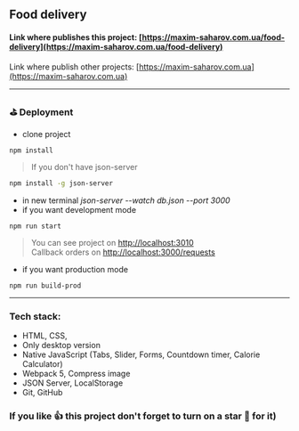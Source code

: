 
## Food delivery

#### Link where publishes this project: [https://maxim-saharov.com.ua/food-delivery](https://maxim-saharov.com.ua/food-delivery)

Link where publish other projects: [https://maxim-saharov.com.ua](https://maxim-saharov.com.ua)

***

[//]: <> (
переименовать на гит хабе сначало а потом в терминале такая команда
git remote set-url origin https://github.com/maxim-saharov/food-delivery
как что то добавить в маркдаун
https://habr.com/ru/post/649363/
тут просто что то пишем и потом копируем сердечки и т.д.
https://lingojam.com/FancyLetters
https://gist.github.com/rxaviers/7360908
https://dillinger.io/
)

### ⛳️ Deployment

* clone project
```shell
npm install
```
> If you don't have json-server
```bash
npm install -g json-server
 ```
* in new terminal *json-server --watch db.json --port 3000*
* if you want development mode
```shell
npm run start
```
> You can see project on [http://localhost:3010](http://localhost:3010)  
> Callback orders on [http://localhost:3000/requests](http://localhost:3000/requests )

* if you want production mode
```shell
npm run build-prod
```

***

### Tech stack:

* HTML, CSS,
* Only desktop version
* Native JavaScript (Tabs, Slider, Forms, Countdown timer, Calorie Calculator)
* Webpack 5, Compress image
* JSON Server, LocalStorage
* Git, GitHub

### If you like 👍 this project don't forget to turn on a star 💛 for it)
